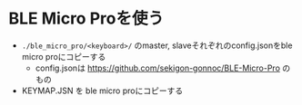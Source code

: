 # BLE Micro Proを使う

- `./ble_micro_pro/<keyboard>/` のmaster, slaveそれぞれのconfig.jsonをble micro proにコピーする
  - config.jsonは https://github.com/sekigon-gonnoc/BLE-Micro-Pro のもの
- KEYMAP.JSN を ble micro proにコピーする
